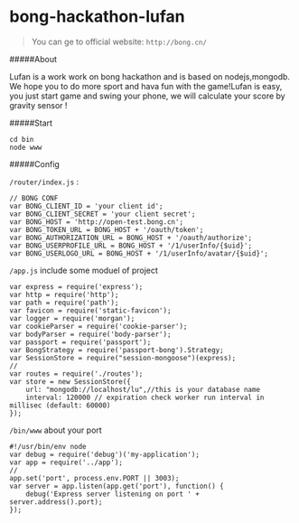 bong-hackathon-lufan
====================

> You can ge to official website:  `http://bong.cn/`

#####About

Lufan is a work work on bong hackathon and is based on nodejs,mongodb. We hope you to do more sport and hava fun with the game!Lufan is easy, you just start game and swing your phone, we will calculate your score by gravity sensor !

#####Start

    cd bin
    node www

#####Config

`/router/index.js` :

    // BONG CONF
    var BONG_CLIENT_ID = 'your client id';
    var BONG_CLIENT_SECRET = 'your client secret';
    var BONG_HOST = 'http://open-test.bong.cn';
    var BONG_TOKEN_URL = BONG_HOST + '/oauth/token';
    var BONG_AUTHORIZATION_URL = BONG_HOST + '/oauth/authorize';
    var BONG_USERPROFILE_URL = BONG_HOST + '/1/userInfo/{$uid}';
    var BONG_USERLOGO_URL = BONG_HOST + '/1/userInfo/avatar/{$uid}';
    
`/app.js` include some moduel of project

    var express = require('express');
    var http = require('http');
    var path = require('path');
    var favicon = require('static-favicon');
    var logger = require('morgan');
    var cookieParser = require('cookie-parser');
    var bodyParser = require('body-parser');
    var passport = require('passport');
    var BongStrategy = require('passport-bong').Strategy;
    var SessionStore = require("session-mongoose")(express);
    //
    var routes = require('./routes');
    var store = new SessionStore({
        url: "mongodb://localhost/lu",//this is your database name 
        interval: 120000 // expiration check worker run interval in millisec (default: 60000)
    });
    
`/bin/www` about your port
    
    #!/usr/bin/env node
    var debug = require('debug')('my-application');
    var app = require('../app');
    //
    app.set('port', process.env.PORT || 3003);
    var server = app.listen(app.get('port'), function() {
        debug('Express server listening on port ' + server.address().port);
    });

    
    
    
    
